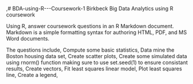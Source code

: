,# BDA-using-R---Coursework-1
Birkbeck Big Data Analytics using R coursework

Using R, answer coursework questions in an R Markdown document. Markdown is a simple formatting syntax for authoring HTML, PDF, and MS Word documents.

The questions include,
Compute some basic statistics,
Data mine the Boston housing data set,
    Create scatter plots,
Create some simulated data using rnorm() function making sure to use set.seed(1) to ensure consistant results,
    Create vectors,
    Fit least squares linear model,
    Plot least squares line,
    Create a legend,
    
